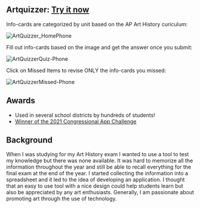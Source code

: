 ## Artquizzer: [Try it now](https://artquizzer.com)
Info-cards are categorized by unit based on the AP Art History curiculum:

![ArtQuizzer_HomePhone](https://github.com/SophieBroderick/ArtQuizzer/assets/71468832/31f3fc44-f6bc-4685-8236-da864e6e02c9)

Fill out info-cards based on the image and get the answer once you submit:

![ArtQuizzerQuiz-Phone](https://github.com/SophieBroderick/ArtQuizzer/assets/71468832/9cd91069-4a78-476d-9efb-8ed8fa6f64db)

Click on Missed Items to revise ONLY the info-cards you missed:

![ArtQuizzerMissed-Phone](https://github.com/SophieBroderick/ArtQuizzer/assets/71468832/12514b72-cc87-4f49-adc3-f35dc9aa6c6a)


## Awards
- Used in several school districts by hundreds of students!
- [Winner of the 2021 Congressional App Challenge](https://simpson.house.gov/kids/congressional-app-challenge.htm)

## Background
When I was studying for my Art History exam I wanted to use a tool to test my knowledge but there was none available. It was hard to memorize all the information throughout the year and still be able to recall everything for the final exam at the end of the year. I started collecting the information into a spreadsheet and it led to the idea of developing an application. I thought that an easy to use tool with a nice design could help students learn but also be appreciated by any art enthusiasts. Generally, I am passionate about promoting art through the use of technology.

